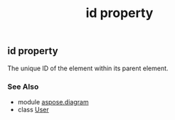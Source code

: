 ﻿---
title: id property
second_title: Aspose.Diagram for Python via .NET API References
description: 
type: docs
weight: 40
url: /python-net/aspose.diagram/user/id/
is_root: false
---

## id property


The unique ID of the element within its parent element.

### See Also
* module [aspose.diagram](../../)
* class [User](/diagram/python-net/aspose.diagram/user)
